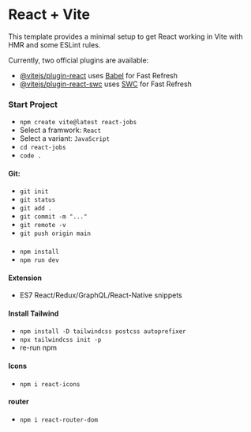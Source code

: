 # React + Vite

This template provides a minimal setup to get React working in Vite with HMR and some ESLint rules.

Currently, two official plugins are available:

- [@vitejs/plugin-react](https://github.com/vitejs/vite-plugin-react/blob/main/packages/plugin-react/README.md) uses [Babel](https://babeljs.io/) for Fast Refresh
- [@vitejs/plugin-react-swc](https://github.com/vitejs/vite-plugin-react-swc) uses [SWC](https://swc.rs/) for Fast Refresh

### Start Project
- `npm create vite@latest react-jobs`
- Select a framwork: `React`
- Select a variant: `JavaScript`
- `cd react-jobs`
- `code .`
#### Git:
- `git init`
- `git status`
- `git add .`
- `git commit -m "..."`
- `git remote -v`
- `git push origin main`
#### 
- `npm install`
- `npm run dev`

#### Extension
- ES7 React/Redux/GraphQL/React-Native snippets

#### Install Tailwind
- `npm install -D tailwindcss postcss autoprefixer`
- `npx tailwindcss init -p`
- re-run npm

#### Icons
- `npm i react-icons`

#### router
- `npm i react-router-dom`